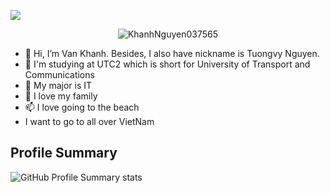 <a href="#"><img width="auto" height="auto" margin="auto" src="https://www.creativefabrica.com/wp-content/uploads/2020/12/09/1607500149/Girl-coder.jpg" height="150px"/></a> 

<p align="center"> <img src="https://komarev.com/ghpvc/?username=KhanhNguyen037565&label=Views&color=blue&style=plastic" alt="KhanhNguyen037565" /> </p>





- 👋 Hi, I’m Van Khanh. Besides, I also have nickname is Tuongvy Nguyen.
- 👀 I'm studying at UTC2 which is short for University of Transport and Communications
- 🌱 My major is IT
- 💞️ I love my family 
- 📫 I love going to the beach 
- I want to go to all over VietNam

<!---
Tuongvy Nguyen/Tuongvy Nguyen  ✨ Don't boil the whole ocean just to make a pot of tea ✨ 
--->

## Profile Summary

![GitHub Profile Summary stats](https://github-profile-summary-cards.vercel.app/api/cards/profile-details?username=KhanhNguyen037565&theme=radical&show_icons=true)
